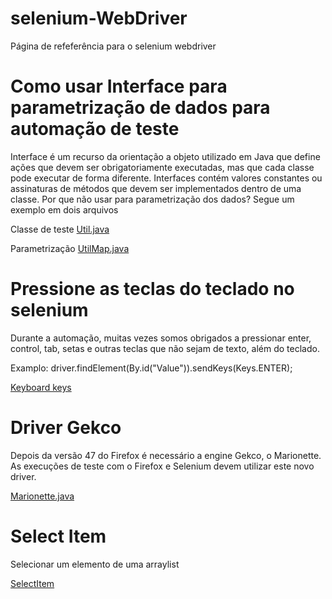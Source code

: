 # selenium-WebDriver 
Página de refeferência para o selenium webdriver 

# Como usar Interface para parametrização de dados para automação de teste
Interface é um recurso da orientação a objeto utilizado em Java que define ações que devem ser obrigatoriamente executadas, mas que cada classe pode executar de forma diferente. Interfaces contém valores constantes ou assinaturas de métodos que devem ser implementados dentro de uma classe. Por que não usar para parametrização dos dados? Segue um exemplo em dois arquivos

Classe de teste [Util.java](https://github.com/andreddias/selenium-WebDriver/blob/master/Util.java)

Parametrização [UtilMap.java](https://github.com/andreddias/selenium-WebDriver/blob/master/UtilMap.java)

# Pressione as teclas do teclado no selenium
Durante a automação, muitas vezes somos obrigados a pressionar enter, control, tab, setas e outras teclas que não sejam de texto, além do teclado.

Examplo: driver.findElement(By.id("Value")).sendKeys(Keys.ENTER);

[Keyboard keys](https://github.com/andreddias/selenium-WebDriver/blob/master/Keyboard%20keys)

# Driver Gekco
Depois da versão 47 do Firefox é necessário a engine Gekco, o Marionette. As execuções de teste com o Firefox e Selenium devem utilizar este novo driver.

[Marionette.java](https://github.com/andreddias/selenium-WebDriver/blob/master/Marionette.java)

# Select Item
Selecionar um elemento de uma arraylist

[SelectItem](SelectItem)

